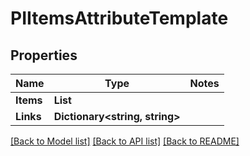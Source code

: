 # PIItemsAttributeTemplate

## Properties
Name | Type | Notes
------------ | ------------- | -------------
**Items** | **List<PIAttributeTemplate>**
**Links** | **Dictionary<string, string>**

[[Back to Model list]](../../README.md#documentation-for-models) [[Back to API list]](../../README.md#documentation-for-api-endpoints) [[Back to README]](../../README.md)
